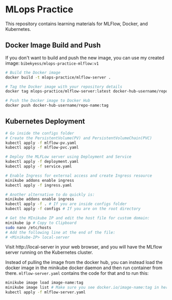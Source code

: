 # MLops Practice

This repository contains learning materials for MLFlow, Docker, and Kubernetes.

## Docker Image Build and Push
If you don't want to build and push the new image, you can use my created image: `bibekyess/mlops-practice-mlflow:v1`
```bash
# Build the Docker image
docker build -t mlops-practice/mlflow-server .

# Tag the Docker image with your repository details
docker tag mlops-practice/mlflow-server:latest docker-hub-username/repo-name:tag

# Push the Docker image to Docker Hub
docker push docker-hub-username/repo-name:tag
```
## Kubernetes Deployment

```bash
# Go inside the configs folder
# Create the PersistentVolume(PV) and PersistentVolumeChain(PVC)
kubectl apply -f mlflow-pv.yaml
kubectl apply -f mlflow-pvc.yaml

# Deploy the MLFLow server using Deployment and Service
kubectl apply -f deployment.yaml
kubectl apply -f service.yaml

# Enable Ingress for external access and create Ingress resource
minikube addons enable ingress
kubectl apply -f ingress.yaml
```
```bash
# Another alternative to do quickly is:
minikube addons enable ingress
kubectl apply -f . # If you are inside configs folder
kubectl apply -f configs # If you are on the root directory
```
```bash
# Get the MInikube IP and edit the host file for custom domain:
minikube ip # Copy to Clipboard
sudo nano /etc/hosts
# Add the following line at the end of the file:
# <Minikube-IP> local-server
```
Visit http://local-server in your web browser, and you will have the MLflow server running on the Kubernetes cluster.


Instead of pulling the image from the docker hub, you can instead load the docker image in the minikube docker daemon and then run container from there. `mlflow-server.yaml` contains the code for that and to run this:
```bash
minikube image load image-name:tag
minikube image list # Make sure you see docker.io/image-name:tag in here
kubectl apply -f mlflow-server.yaml
```